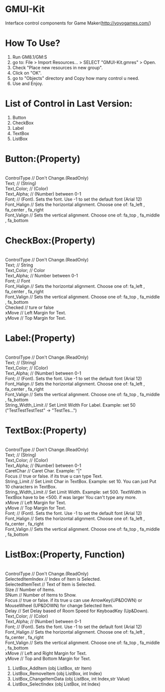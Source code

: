 GMUI-Kit
========

Interface control components for Game Maker(http://yoyogames.com/)


How To Use?
===========
1. Run GM8.1/GM:S
2. go to: File > Import Resources... > SELECT "GMUI-Kit.gmres" > Open.
3. Check "Place new resources in new group".
4. Click on "OK".
5. go to "Objects" directory and Copy how many control u need.
6. Use and Enjoy.


List of Control in Last Version:
================================
1. Button
2. CheckBox
3. Label
4. TextBox
5. ListBox


Button:(Property)
=================
<br>ControlType   // Don't Change.(ReadOnly)
<br>Text;         // (String)
<br>Text_Color;   // (Color)
<br>Text_Alpha;   // (Number) between 0-1
<br>Font;         // (Font). Sets the font. Use -1 to set the default font (Arial 12)
<br>Font_Halign   // Sets the horizontal alignment. Choose one of: fa_left , fa_center , fa_right
<br>Font_Valign   // Sets the vertical alignment. Choose one of: fa_top , fa_middle , fa_bottom

CheckBox:(Property)
===================
<br>ControlType   // Don't Change.(ReadOnly)
<br>Text;         // String
<br>Text_Color;   // Color
<br>Text_Alpha;   // Number between 0-1
<br>Font;         // Font
<br>Font_Halign   // Sets the horizontal alignment. Choose one of: fa_left , fa_center , fa_right
<br>Font_Valign   // Sets the vertical alignment. Choose one of: fa_top , fa_middle , fa_bottom
<br>Checked       // ture or false
<br>xMove         // Left Margin for Text.
<br>yMove         // Top  Margin for Text.

Label:(Property)
================
<br>ControlType         // Don't Change.(ReadOnly)
<br>Text;               // (String)
<br>Text_Color;         // (Color)
<br>Text_Alpha;         // (Number) between 0-1
<br>Font;               // (Font). Sets the font. Use -1 to set the default font (Arial 12)
<br>Font_Halign         // Sets the horizontal alignment. Choose one of: fa_left , fa_center , fa_right
<br>Font_Valign         // Sets the vertical alignment. Choose one of: fa_top , fa_middle , fa_bottom
<br>String_Width_Limit  // Set Limit Width For Label. Example: set 50 ("TestTestTestTest" -> "TestTes...")

TextBox:(Property)
==================
<br>ControlType         // Don't Change.(ReadOnly)
<br>Text;               // (String)
<br>Text_Color;         // (Color)
<br>Text_Alpha;         // (Number) between 0-1
<br>CaretChar           // Caret Char. Example: "|"
<br>Focus               // true or false. if its true u can type Text.
<br>String_Limit        // Set Limit Char in TextBox. Example: set 10. You can just Put 10 characters in TextBox.
<br>String_Width_Limit  // Set Limit Width. Example: set 500. TextWidth in TextBox have to be <500. if was larger You can't type any more.
<br>xMove               // Left Margin for Text.
<br>yMove               // Top  Margin for Text.
<br>Font;               // (Font). Sets the font. Use -1 to set the default font (Arial 12)
<br>Font_Halign         // Sets the horizontal alignment. Choose one of: fa_left , fa_center , fa_right
<br>Font_Valign         // Sets the vertical alignment. Choose one of: fa_top , fa_middle , fa_bottom


ListBox:(Property, Function)
============================
<br>ControlType       // Don't Change.(ReadOnly)
<br>SelectedItemIndex // Index of Item is Selected.
<br>SelectedItemText  // Text of Item is Selected.
<br>Size              // Number of Items.
<br>SNum              // Number of Items to Show.
<br>Focus             // true or false. if its true u can use ArrowKey(UP&DOWN) or MouseWheel (UP&DOWN) for change Selected Item.
<br>Delay             // Set Delay based of Room Speed for KeyboadKey (Up&Down).
<br>Text_Color;       // (Color)
<br>Text_Alpha;       // (Number) between 0-1
<br>Font;             // (Font). Sets the font. Use -1 to set the default font (Arial 12)
<br>Font_Halign       // Sets the horizontal alignment. Choose one of: fa_left , fa_center , fa_right
<br>Font_Valign       // Sets the vertical alignment. Choose one of: fa_top , fa_middle , fa_bottom
<br>xMove             // Left and Right Margin for Text.
<br>yMove             // Top and Bottom Margin for Text.

  1. ListBox_AddItem (obj ListBox, str Item)
  2. ListBox_RemoveItem (obj ListBox, int Index)
  3. ListBox_ChangeItemData (obj ListBox, int Index,str Value)
  4. ListBox_SelectIndex (obj ListBox, int Index)
